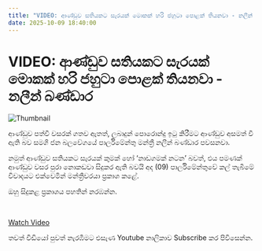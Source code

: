 ```yaml
---
title: "VIDEO: ආණ්ඩුව සතියකට සැරයක් මොකක් හරි ජහුටා පොළක් තියනවා - නලීන් බණ්ඩාර"
date: 2025-10-09 18:40:00
---
```


# VIDEO: ආණ්ඩුව සතියකට සැරයක් මොකක් හරි ජහුටා පොළක් තියනවා - නලීන් බණ්ඩාර

![Thumbnail](https://helakuru.sgp1.cdn.digitaloceanspaces.com/esana/images/lib/nalin-bandara-parliment-jko.jpg)

ආණ්ඩුව පත්වී වසරක් ගතව ඇතත්, ලබාදුන් පොරොන්දු ඉටු කිරීමට ආණ්ඩුව අසමත් වී ඇති බව සමගි ජන බලවේගයේ පාර්ලිමේන්තු මන්ත්‍රී නලීන් බණ්ඩාර පවසනවා.

නමුත් ආණ්ඩුව සතියකට සැරයක් කුමක් හෝ ‘නාඩගමක් නටන’ බවත්, එය පමණක් ආණ්ඩුව වසර පුරා නොකඩවා සිදුකර ඇති බවයි අද (09) පාර්ලිමේන්තුවේ කල් තැබීමේ විවාදයට එක්වෙමින් මන්ත්‍රීවරයා ප්‍රකාශ කළේ.

ඔහු සිදුකළ ප්‍රකාශය පහතින් නරඹන්න.

 

[Watch Video](https://youtube.com/embed/7jpnNhVdwZQ)

තවත් වීඩියෝ පුවත් නැරඹීමට එසැණ Youtube නාලිකාව Subscribe කර පිවිසෙන්න.

